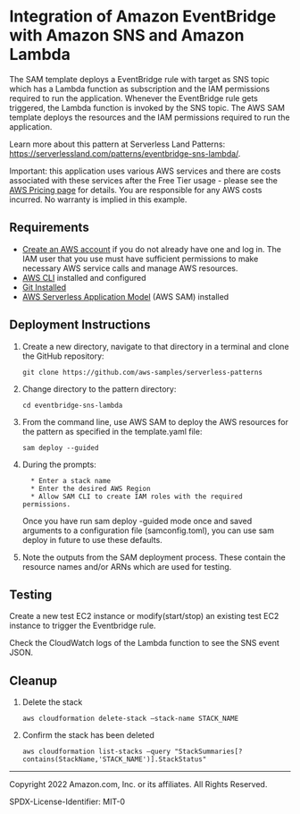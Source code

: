 # Integration of Amazon EventBridge with Amazon SNS and Amazon Lambda 

The SAM template deploys a EventBridge rule with target as SNS topic which has a Lambda function as subscription and the IAM permissions required to run the application. Whenever the EventBridge rule gets triggered, the Lambda function is invoked by the SNS topic. The AWS SAM template deploys the resources and the IAM permissions required to run the application.

Learn more about this pattern at Serverless Land Patterns: https://serverlessland.com/patterns/eventbridge-sns-lambda/.

Important: this application uses various AWS services and there are costs associated with these services after the Free Tier usage - please see the [AWS Pricing page](https://aws.amazon.com/pricing/) for details. You are responsible for any AWS costs incurred. No warranty is implied in this example.

## Requirements


* [Create an AWS account](https://portal.aws.amazon.com/gp/aws/developer/registration/index.html) if you do not already have one and log in. The IAM user that you use must have sufficient permissions to make necessary AWS service calls and manage AWS resources.
* [AWS CLI](https://docs.aws.amazon.com/cli/latest/userguide/install-cliv2.html) installed and configured
* [Git Installed](https://git-scm.com/book/en/v2/Getting-Started-Installing-Git)
* [AWS Serverless Application Model](https://docs.aws.amazon.com/serverless-application-model/latest/developerguide/serverless-sam-cli-install.html) (AWS SAM) installed

## Deployment Instructions


1. Create a new directory, navigate to that directory in a terminal and clone the GitHub repository:
    ``` 
    git clone https://github.com/aws-samples/serverless-patterns
    ``` 
    
2. Change directory to the pattern directory:
    ``` 
    cd eventbridge-sns-lambda
    ``` 
3. From the command line, use AWS SAM to deploy the AWS resources for the pattern as specified in the template.yaml file:
    ``` 
    sam deploy --guided
    ``` 
4. During the prompts:
    
         * Enter a stack name
         * Enter the desired AWS Region
         * Allow SAM CLI to create IAM roles with the required permissions.
    
    Once you have run sam deploy -guided mode once and saved arguments to a configuration file (samconfig.toml), you can use sam deploy in future to use these defaults.
    
5. Note the outputs from the SAM deployment process. These contain the resource names and/or ARNs which are used for testing.
    

## Testing

Create a new test EC2 instance or modify(start/stop) an existing test EC2 instance to trigger the Eventbridge rule.


Check the CloudWatch logs of the Lambda function to see the SNS event JSON.


## Cleanup


1. Delete the stack 
    ```
    aws cloudformation delete-stack —stack-name STACK_NAME
    ```
2. Confirm the stack has been deleted 
    ```
    aws cloudformation list-stacks —query "StackSummaries[?contains(StackName,'STACK_NAME')].StackStatus"
    ```

----
Copyright 2022 Amazon.com, Inc. or its affiliates. All Rights Reserved.

SPDX-License-Identifier: MIT-0
